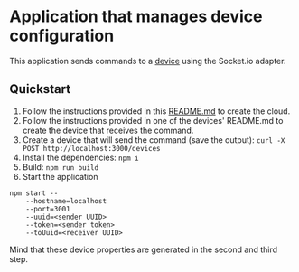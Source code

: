 # Application that manages device configuration

This application sends commands to a [device](../../common) using the Socket.io adapter.

## Quickstart

1. Follow the instructions provided in this [README.md](../README.md) to create the cloud.
1. Follow the instructions provided in one of the devices' README.md to create the device that receives the command.
1. Create a device that will send the command (save the output): `curl -X POST http://localhost:3000/devices`
1. Install the dependencies: `npm i`
1. Build: `npm run build`
1. Start the application

```
npm start --
    --hostname=localhost
    --port=3001
    --uuid=<sender UUID>
    --token=<sender token>
    --toUuid=<receiver UUID>
```

Mind that these device properties are generated in the second and third step.
